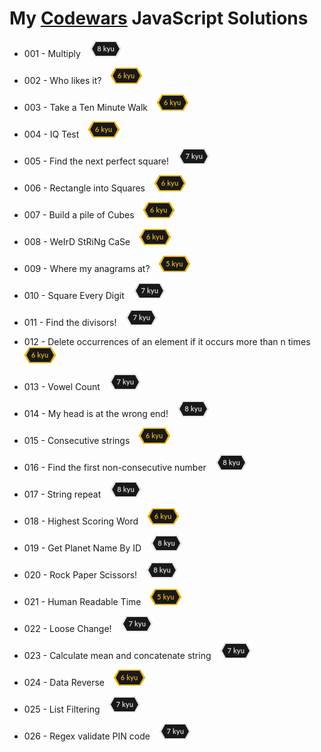 # My [Codewars](https://www.codewars.com) JavaScript Solutions

* 001 - Multiply &ensp; ![8kyu badge](./.codewars-badges/8kyu.png)

* 002 - Who likes it? &ensp; ![6kyu badge](./.codewars-badges/6kyu.png)

* 003 - Take a Ten Minute Walk &ensp; ![6kyu badge](./.codewars-badges/6kyu.png)

* 004 - IQ Test &ensp; ![6kyu badge](./.codewars-badges/6kyu.png)

* 005 - Find the next perfect square! &ensp; ![7kyu badge](./.codewars-badges/7kyu.png)

* 006 - Rectangle into Squares &ensp; ![6kyu badge](./.codewars-badges/6kyu.png)

* 007 - Build a pile of Cubes &ensp; ![6kyu badge](./.codewars-badges/6kyu.png)

* 008 - WeIrD StRiNg CaSe &ensp; ![6kyu badge](./.codewars-badges/6kyu.png)

* 009 - Where my anagrams at? &ensp; ![5kyu badge](./.codewars-badges/5kyu.png)

* 010 - Square Every Digit &ensp; ![7kyu badge](./.codewars-badges/7kyu.png)

* 011 - Find the divisors!  &ensp; ![7kyu badge](./.codewars-badges/7kyu.png)

* 012 - Delete occurrences of an element if it occurs more than n times  &ensp; ![6kyu badge](./.codewars-badges/6kyu.png)

* 013 - Vowel Count  &ensp; ![7kyu badge](./.codewars-badges/7kyu.png)

* 014 - My head is at the wrong end!  &ensp; ![8kyu badge](./.codewars-badges/8kyu.png)

* 015 - Consecutive strings  &ensp; ![6kyu badge](./.codewars-badges/6kyu.png)

* 016 - Find the first non-consecutive number  &ensp; ![8kyu badge](./.codewars-badges/8kyu.png)

* 017 - String repeat  &ensp; ![8kyu badge](./.codewars-badges/8kyu.png)

* 018 - Highest Scoring Word  &ensp; ![6kyu badge](./.codewars-badges/6kyu.png)

* 019 - Get Planet Name By ID  &ensp; ![8kyu badge](./.codewars-badges/8kyu.png)

* 020 - Rock Paper Scissors!  &ensp; ![8kyu badge](./.codewars-badges/8kyu.png)

* 021 - Human Readable Time  &ensp; ![5kyu badge](./.codewars-badges/5kyu.png)

* 022 - Loose Change!  &ensp; ![7kyu badge](./.codewars-badges/7kyu.png)

* 023 - Calculate mean and concatenate string  &ensp; ![7kyu badge](./.codewars-badges/7kyu.png)

* 024 - Data Reverse  &ensp; ![6kyu badge](./.codewars-badges/6kyu.png)

* 025 - List Filtering  &ensp; ![7kyu badge](./.codewars-badges/7kyu.png)

* 026 - Regex validate PIN code  &ensp; ![7kyu badge](./.codewars-badges/7kyu.png)
